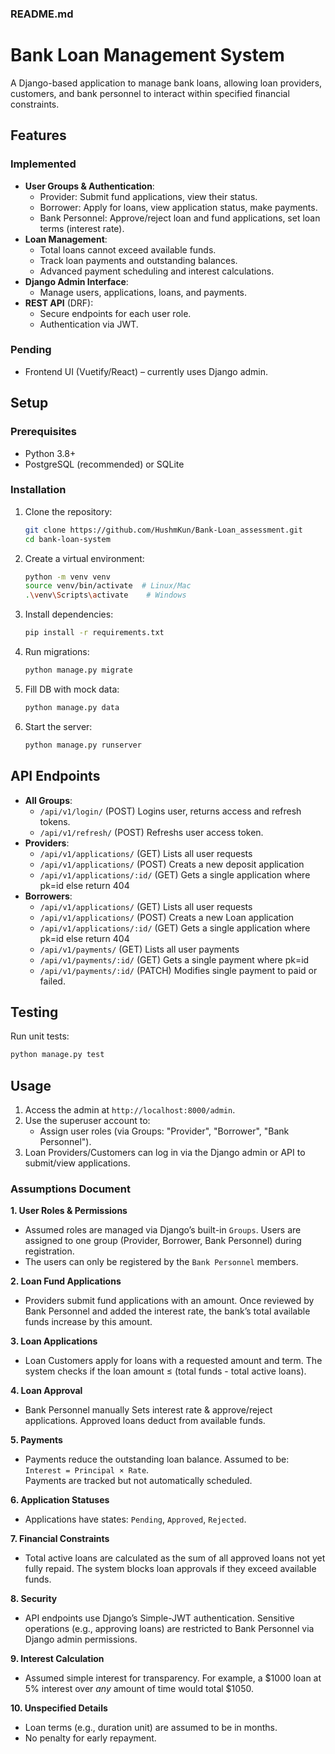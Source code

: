 ### README.md

# Bank Loan Management System

A Django-based application to manage bank loans, allowing loan providers, customers, and bank personnel to interact within specified financial constraints.

## Features

### Implemented
- **User Groups & Authentication**:
  - Provider: Submit fund applications, view their status.
  - Borrower: Apply for loans, view application status, make payments.
  - Bank Personnel: Approve/reject loan and fund applications, set loan terms (interest rate).
- **Loan Management**:
  - Total loans cannot exceed available funds.
  - Track loan payments and outstanding balances.
  - Advanced payment scheduling and interest calculations.
- **Django Admin Interface**:
  - Manage users, applications, loans, and payments.
- **REST API** (DRF):
  - Secure endpoints for each user role.
  - Authentication via JWT.

### Pending
- Frontend UI (Vuetify/React) – currently uses Django admin.

## Setup

### Prerequisites
- Python 3.8+ 
- PostgreSQL (recommended) or SQLite

### Installation
1. Clone the repository:
   ```bash
   git clone https://github.com/HushmKun/Bank-Loan_assessment.git
   cd bank-loan-system
   ```
2. Create a virtual environment:
   ```bash
   python -m venv venv
   source venv/bin/activate  # Linux/Mac
   .\venv\Scripts\activate    # Windows
   ```
3. Install dependencies:
   ```bash
   pip install -r requirements.txt
   ```
4. Run migrations:
   ```bash
   python manage.py migrate
   ```
5. Fill DB with mock data:
   ```bash
   python manage.py data
   ```
6. Start the server:
   ```bash
   python manage.py runserver
   ```

## API Endpoints

- **All Groups**: 
  - `/api/v1/login/` (POST)         Logins user, returns access and refresh tokens.
  - `/api/v1/refresh/` (POST)       Refreshs user access token.
- **Providers**: 
    - `/api/v1/applications/` (GET) Lists all user requests 
    - `/api/v1/applications/` (POST) Creats a new deposit application 
    - `/api/v1/applications/:id/` (GET) Gets a single application where pk=id else return 404 
- **Borrowers**: 
    - `/api/v1/applications/` (GET) Lists all user requests 
    - `/api/v1/applications/` (POST) Creats a new Loan application 
    - `/api/v1/applications/:id/` (GET) Gets a single application where pk=id else return 404 
    - `/api/v1/payments/` (GET) Lists all user payments
    - `/api/v1/payments/:id/` (GET) Gets a single payment where pk=id
    - `/api/v1/payments/:id/` (PATCH) Modifies single payment to paid or failed.



## Testing
Run unit tests:
```bash
python manage.py test
```

## Usage
1. Access the admin at `http://localhost:8000/admin`.
2. Use the superuser account to:
   - Assign user roles (via Groups: "Provider", "Borrower", "Bank Personnel").
3. Loan Providers/Customers can log in via the Django admin or API to submit/view applications.


### Assumptions Document

**1. User Roles & Permissions**
- Assumed roles are managed via Django’s built-in `Groups`. Users are assigned to one group (Provider, Borrower, Bank Personnel) during registration.
- The users can only be registered by the `Bank Personnel` members.

**2. Loan Fund Applications**
- Providers submit fund applications with an amount. Once reviewed by Bank Personnel and added the interest rate, the bank’s total available funds increase by this amount.

**3. Loan Applications**
- Loan Customers apply for loans with a requested amount and term. The system checks if the loan amount ≤ (total funds - total active loans).

**4. Loan Approval**
- Bank Personnel manually Sets interest rate & approve/reject applications. Approved loans deduct from available funds.

**5. Payments**
- Payments reduce the outstanding loan balance. Assumed to be:  
  `Interest = Principal × Rate`.  
  Payments are tracked but not automatically scheduled.

**6. Application Statuses**
- Applications have states: `Pending`, `Approved`, `Rejected`.

**7. Financial Constraints**
- Total active loans are calculated as the sum of all approved loans not yet fully repaid. The system blocks loan approvals if they exceed available funds.

**8. Security**
- API endpoints use Django’s Simple-JWT authentication. Sensitive operations (e.g., approving loans) are restricted to Bank Personnel via Django admin permissions.

**9. Interest Calculation**
- Assumed simple interest for transparency. For example, a $1000 loan at 5% interest over *any* amount of time would total $1050.

**10. Unspecified Details**
- Loan terms (e.g., duration unit) are assumed to be in months.
- No penalty for early repayment.
